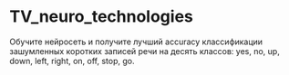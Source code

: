 # TV_neuro_technologies

Обучите нейросеть и получите лучший accuracy классификации зашумленных коротких записей речи на десять классов: yes, no, up, down, left, right, on, off, stop, go.
